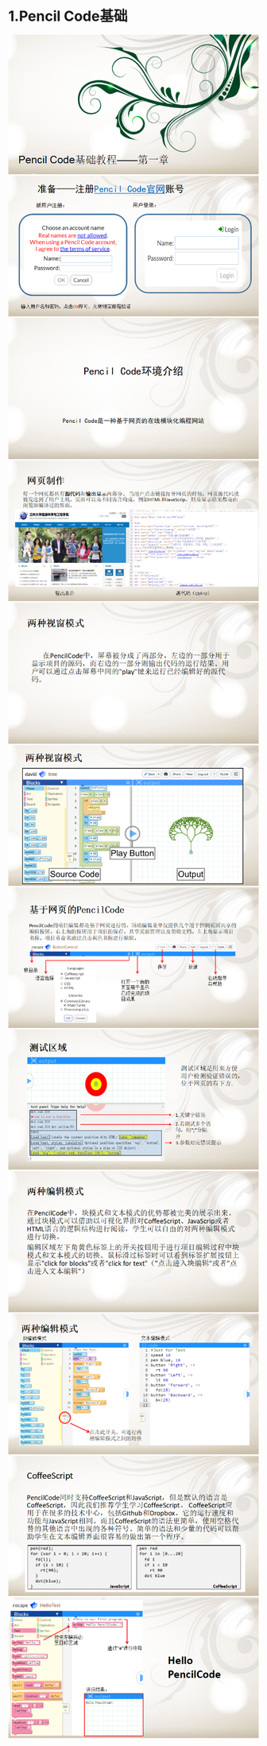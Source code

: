 # 1.Pencil Code基础
![](/assets/a1.png)
![](/assets/a2.png)
![](/assets/a3.png)
![](/assets/a4.png)
![](/assets/a5.png)
![](/assets/a6.png)
![](/assets/a7.png)
![](/assets/a8.png)
![](/assets/a9.png)
![](/assets/a10.png)
![](/assets/a11.png)
![](/assets/a12.png)